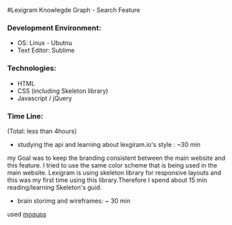 #Lexigram Knowlegde Graph - Search Feature

### Development Environment:

- OS: Linux - Ubutnu
- Text Editor: Sublime


### Technologies:
- HTML
- CSS (including Skeleton library)
- Javascript / jQuery



### Time Line:
(Total: less than 4hours)

- studying the api and learning about lexgiram.io's style : ~30 min

 my Goal was to keep the branding consistent between the main website and this feature. I tried to use the same color scheme that is being used in the main website. Lexigram is using skeleton library for responsive layouts and this was my first time using this library.Therefore I spend about 15 min reading/learning Skeleton's guid.

- brain storimg and wireframes: ~ 30 min

used [moqups](https://moqups.com/)

